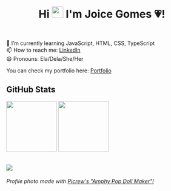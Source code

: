 <h1 align="center"> Hi <img src="https://raw.githubusercontent.com/MartinHeinz/MartinHeinz/master/wave.gif" width="30px"> I'm Joice Gomes 💗! </h1>

<br>

<div>

🌱 I’m currently learning JavaScript, HTML, CSS, TypeScript  
📫 How to reach me: <a href="https://www.linkedin.com/in/joice-gomes-dn/" target="_blank">LinkedIn</a>  
😄 Pronouns: Ela/Dela/She/Her  

You can check my portfolio here: [Portfolio](https://joi-gn.github.io/my-portfolio/)


<div>
<h2> GitHub Stats</h2>
<a href="https://www.linkedin.com/in/joice-gomes-dn/" target="_blank"></a>
<img height="133em" src="https://github-readme-stats.vercel.app/api?username=joi-gn&show_icons=true&count_private=true&theme=jolly">
<img height="133em" src="https://github-readme-stats.vercel.app/api/top-langs/?username=joi-gn&layout=compact&theme=jolly">
</div>

<br>

![](https://komarev.com/ghpvc/?username=joi-gn&color=ff69b4)

###### Profile photo made with [Picrew's "Amphy Pop Doll Maker"!](https://picrew.me/share?cd=dnZfrnYU9q)

</div>
